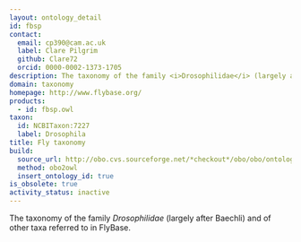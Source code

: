 ```yaml
---
layout: ontology_detail
id: fbsp
contact:
  email: cp390@cam.ac.uk
  label: Clare Pilgrim
  github: Clare72
  orcid: 0000-0002-1373-1705
description: The taxonomy of the family <i>Drosophilidae</i> (largely after Baechli) and of other taxa referred to in FlyBase.
domain: taxonomy
homepage: http://www.flybase.org/
products:
  - id: fbsp.owl
taxon:
  id: NCBITaxon:7227
  label: Drosophila
title: Fly taxonomy
build:
  source_url: http://obo.cvs.sourceforge.net/*checkout*/obo/obo/ontology/taxonomy/fly_taxonomy.obo
  method: obo2owl
  insert_ontology_id: true
is_obsolete: true
activity_status: inactive
---
```


The taxonomy of the family <i>Drosophilidae</i> (largely after Baechli) and of other taxa referred to in FlyBase.
